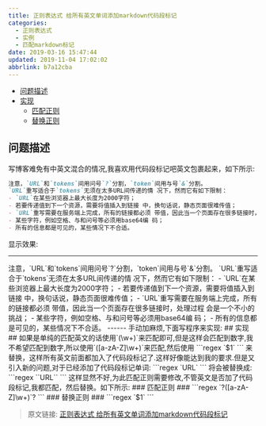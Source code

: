 ```yaml
---
title: 正则表达式 给所有英文单词添加markdown代码段标记
categories: 
  - 正则表达式
  - 实例
  - 匹配markdown标记
date: 2019-03-16 15:47:44
updated: 2019-11-04 17:02:02
abbrlink: b7a12cba
---
```

- [问题描述](/blog/b7a12cba/#问题描述)
- [实现](/blog/b7a12cba/#实现)
    - [匹配正则](/blog/b7a12cba/#匹配正则)
    - [替换正则](/blog/b7a12cba/#替换正则)

<!--more-->
<script src="https://cdn.bootcss.com/jquery/3.4.0/jquery.slim.min.js"></script>
<script>$(document).ready(function () {$(".post-body > ul:nth-child(1)").hide();});</script>

<!--end-->
## 问题描述 ##
写博客难免有中英文混合的情况,我喜欢用代码段标记吧英文包裹起来，如下所示:
```markdown
注意，`URL`和`tokens`间用问号`?`分割，`token`间用与号`&`分割。
`URL`重写适合于`tokens`无须在太多URL间传递的情 况下，然而它有如下限制：
- `URL`在某些浏览器上最大长度为2000字符； 
- 若要传递值到下一个资源，需要将值插入到链接 中，换句话说，静态页面很难传值；
- `URL`重写需要在服务端上完成，所有的链接都必须 带值，因此当一个页面存在很多链接时，处理过程 会是一个不小的挑战； 
- 某些字符，例如空格、与和问号等必须用base64编 码；
- 所有的信息都是可见的，某些情况下不合适。
```
显示效果:
<hr>
注意，`URL`和`tokens`间用问号`?`分割，`token`间用与号`&`分割。
`URL`重写适合于`tokens`无须在太多URL间传递的情 况下，然而它有如下限制：
- `URL`在某些浏览器上最大长度为2000字符； 
- 若要传递值到下一个资源，需要将值插入到链接 中，换句话说，静态页面很难传值；
- `URL`重写需要在服务端上完成，所有的链接都必须 带值，因此当一个页面存在很多链接时，处理过程 会是一个不小的挑战； 
- 某些字符，例如空格、与和问号等必须用base64编 码；
- 所有的信息都是可见的，某些情况下不合适。
------
手动加麻烦,下面写程序来实现:
## 实现 ##
如果是单纯的匹配英文的话使用`(\w+)`来匹配即可,但是这样会匹配到数字,我不希望匹配到数字,所以使用`([a-zA-Z]\w+)`来匹配,然后使用
```regex
`$1`
```
来替换，这样所有英文前面都加入了代码段标记了.这样好像能达到我的要求.但是又引入新的问题,对于已经添加了代码段标记单词:
```regex
`URL`
```
将会被替换成:
```regex
``URL``
```
这样显然不好,为此匹配正则需要修改,不管英文是否加了代码段标记,我都匹配，然后替换。如下所示:
### 匹配正则 ###
```regex
`?([a-zA-Z]\w+)`?
```
### 替换正则 ###
```regex
`$1`
```

>原文链接: [正则表达式 给所有英文单词添加markdown代码段标记](https://lanlan2017.github.io/blog/b7a12cba/)
